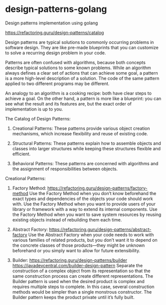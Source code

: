 # design-patterns-golang
Design patterns implementation using golang


https://refactoring.guru/design-patterns/catalog

Design patterns are typical solutions to commonly occurring problems in software design. 
They are like pre-made blueprints that you can customize to solve a recurring design problem in your code.

Patterns are often confused with algorithms, because both concepts describe typical solutions to some known problems. 
While an algorithm always defines a clear set of actions that can achieve some goal, a pattern is a more high-level description of a solution. 
The code of the same pattern applied to two different programs may be different.

An analogy to an algorithm is a cooking recipe: both have clear steps to achieve a goal. 
On the other hand, a pattern is more like a blueprint: you can see what the result and its features are, but the exact order of implementation is up to you.


The Catalog of Design Patterns:


1. Creational Patterns: These patterns provide various object creation mechanisms, which increase flexibility and reuse of existing code.

2. Structural Patterns: These patterns explain how to assemble objects and classes into larger structures while keeping these structures flexible and efficient.

3. Behavioral Patterns: These patterns are concerned with algorithms and the assignment of responsibilities between objects.


Creational Patterns: 

1. Factory Method: https://refactoring.guru/design-patterns/factory-method
   Use the Factory Method when you don’t know beforehand the exact types and dependencies of the objects your code should work with.
   Use the Factory Method when you want to provide users of your library or framework with a way to extend its internal components.
   Use the Factory Method when you want to save system resources by reusing existing objects instead of rebuilding them each time.

2. Abstract Factory: https://refactoring.guru/design-patterns/abstract-factory
    Use the Abstract Factory when your code needs to work with various families of related products, 
    but you don’t want it to depend on the concrete classes of those products—they might 
    be unknown beforehand or you simply want to allow for future extensibility.

3. Builder: https://refactoring.guru/design-patterns/builder
            https://javadevcentral.com/builder-design-pattern
   Separate the construction of a complex object from its representation so that the same construction process can create different representations.
   The Builder pattern is used when the desired product is complex and requires multiple steps to complete. In this case, several construction methods would be simpler than a single monstrous constructor. The Builder pattern keeps the product private until it’s fully built.

